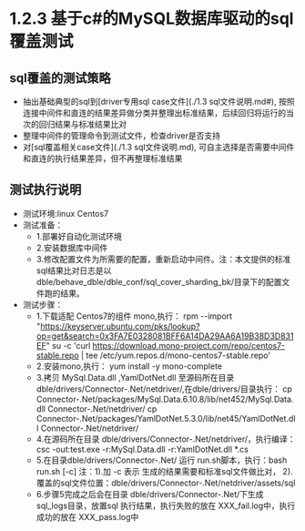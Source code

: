 # 1.2.3 基于c#的MySQL数据库驱动的sql覆盖测试

## sql覆盖的测试策略

- 抽出基础典型的sql到[driver专用sql case文件](./1.3 sql文件说明.md#), 按照连接中间件和直连的结果差异做分类并整理出标准结果，后续回归将运行的当次的回归结果与标准结果比对
- 整理中间件的管理命令到测试文件，检查driver是否支持
- 对[sql覆盖相关case文件](./1.3 sql文件说明.md), 可自主选择是否需要中间件和直连的执行结果差异，但不再整理标准结果

## 测试执行说明

- 测试环境:linux Centos7
- 测试准备：
  - 1.部署好自动化测试环境
  - 2.安装数据库中间件
  - 3.修改配置文件为所需要的配置，重新启动中间件。注：本文提供的标准sql结果比对日志是以 dble/behave_dble/dble_conf/sql_cover_sharding_bk/目录下的配置文件跑的结果。
- 测试步骤：
  - 1.下载适配 Centos7的组件 mono,执行：
     rpm --import "https://keyserver.ubuntu.com/pks/lookup?op=get&search=0x3FA7E0328081BFF6A14DA29AA6A19B38D3D831EF"
     su -c 'curl https://download.mono-project.com/repo/centos7-stable.repo | tee /etc/yum.repos.d/mono-centos7-stable.repo'
  - 2.安装mono,执行：
     yum install -y mono-complete
  - 3.拷贝 MySql.Data.dll ,YamlDotNet.dll 至源码所在目录 dble/drivers/Connector-.Net/netdriver/,在dble/drivers/目录执行：
     cp  Connector-.Net/packages/MySql.Data.6.10.8/lib/net452/MySql.Data.dll Connector-.Net/netdriver/
     cp  Connector-.Net/packages/YamlDotNet.5.3.0/lib/net45/YamlDotNet.dll  Connector-.Net/netdriver/
  - 4.在源码所在目录 dble/drivers/Connector-.Net/netdriver/，执行编译：
     csc -out:test.exe -r:MySql.Data.dll -r:YamlDotNet.dll  *.cs
  - 5.在目录dble/drivers/Connector-.Net/ 运行 run.sh脚本，执行：bash run.sh [-c]
     注：1).加 -c 表示 生成的结果需要和标准sql文件做比对，
         2).覆盖的sql文件位置：dble/drivers/Connector-.Net/netdriver/assets/sql
  - 6.步骤5完成之后会在目录 dble/drivers/Connector-.Net/下生成 sql_logs目录，放置sql 执行结果，执行失败的放在 XXX_fail.log中，执行成功的放在 XXX_pass.log中